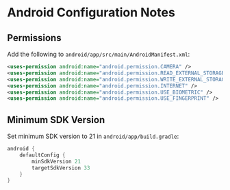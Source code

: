 # Android Configuration Notes

## Permissions

Add the following to `android/app/src/main/AndroidManifest.xml`:

```xml
<uses-permission android:name="android.permission.CAMERA" />
<uses-permission android:name="android.permission.READ_EXTERNAL_STORAGE" />
<uses-permission android:name="android.permission.WRITE_EXTERNAL_STORAGE" />
<uses-permission android:name="android.permission.INTERNET" />
<uses-permission android:name="android.permission.USE_BIOMETRIC" />
<uses-permission android:name="android.permission.USE_FINGERPRINT" />
```

## Minimum SDK Version

Set minimum SDK version to 21 in `android/app/build.gradle`:

```gradle
android {
    defaultConfig {
        minSdkVersion 21
        targetSdkVersion 33
    }
}
```
